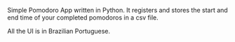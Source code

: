 Simple Pomodoro App written in Python. It registers and stores the start and end time of your completed pomodoros in a csv file.

All the UI is in Brazilian Portuguese.

